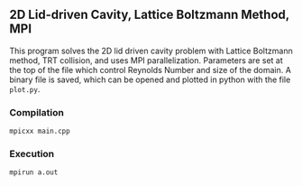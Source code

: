 ## 2D Lid-driven Cavity, Lattice Boltzmann Method, MPI

This program solves the 2D lid driven cavity problem with Lattice Boltzmann method, TRT collision, and uses MPI parallelization.  Parameters are set at the top of the file which control Reynolds Number and size of the domain. A binary file is saved, which can be opened and plotted in python with the file `plot.py`.

### Compilation
`mpicxx main.cpp`

### Execution
`mpirun a.out`
